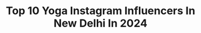 ---
title: Top 10 Yoga Instagram Influencers In New Delhi In 2024
description: >-
  Find top yoga Instagram influencers in New Delhi in 2024. Most popular hashtags: #delhi #trending #yoga #india.
platform: Instagram
hits: 15
text_top: See the top-rated Instagram accounts on inBeat.
text_bottom: Our database has 15 Instagram influencers like this in New Delhi, India for you to work with.
profiles:
  - username: "pankaj.jpeg"
    fullname: >-
      Pankaj Prajapati | India 🇮🇳
    bio: >-
      Street/Portrait Wedding Work:@pjphotofilms 📺 YouTube[15,000+ Subs]Link ⬇️ Also:@tipsyuncle 📩 snapwithpankaj@gmail.com #️⃣#snapwithpankaj 📍Delhi-Patna
    location: "India"
    followers: 43307
    engagement: 586
    commentsToLikes: 0.072637
    id: ck1369ev75ef00i191x9vnqgr
    verified: false
    hashtags: "#streetphotographyindia, #indiapictures, #yamunaghat, #spicollective"
  - username: "virus_sharma"
    fullname: >-
      🧿 Vikas Sharma - DELHI FOODIE
    bio: >-
      Combination of #food & #fitness Use #virus_sharma 🎈 Verified Zomato Connoisseur 🌏 Level 6 Trip Advisor 📩 For #Invites, #Collaboration & #Promotions
    location: "India"
    followers: 41844
    engagement: 314
    commentsToLikes: 0.016300
    id: ck8t2uger0qzv0j78wm98wp0y
    verified: false
    hashtags: "#foodgasm, #gurgaon, #follow4follow, #sweetbox"
  - username: "choudharyravi"
    fullname: >-
      Ravi Choudhary
    bio: >-
      Photo-journalist based in New Delhi. Presently working with PTI | India |
    location: "India"
    followers: 183474
    engagement: 609
    commentsToLikes: 0.014955
    id: ck55lg8wz1hv60i11oiyo83ui
    verified: true
    hashtags: "#rain, #everydayeverywhere, #worldnomads, #collection"
  - username: "tuheena.raj"
    fullname: >-
      Tuheena Raj
    bio: >-
      〰️soft rebellion〰️ 💼 Brand Manager + Freelance Copywriter ♥️ Podcaster + TEDx Speaker 📍 New Delhi, India
    location: "India"
    followers: 147603
    engagement: 267
    commentsToLikes: 0.011672
    id: ck0ucvu86hv1a0i19t6z7l7ua
    verified: false
    hashtags: "#ad, #hardwork, #gratitude, #walks"
  - username: "iamsukhmanibedi"
    fullname: >-
      Sukhmani Kaur Bedi
    bio: >-
      #SKBLIVE New Delhi - Shillong For show bookings - +91 98916 12000
    location: "India"
    followers: 36290
    engagement: 62
    commentsToLikes: 0.110310
    id: ckaoz9k0akyno0i78qowdg5ug
    verified: true
    hashtags: "#trending, #fitnessmotivation, #love, #video"
  - username: "mohini.s"
    fullname: >-
      Mohini Singh
    bio: >-
      ♥️ All Things Aesthetic 🎠 Graphic & Learning Design 📍New Delhi 🇮🇳
    location: "India"
    followers: 34326
    engagement: 697
    commentsToLikes: 0.028630
    id: ckap376j51u5m0i788fp1sme2
    verified: false
    hashtags: "#quarantinelife, #sealover, #himachal, #beachlover"
  - username: "sidharth.malhotra.fc"
    fullname: >-
      🌸 Sidharth Malhotra FC 🌸
    bio: >-
      fan club σғ Hαη∂sσмε Acтσя Øғ Bσℓℓүωσσ∂ Sι∂нαятн Mαℓhσтяα @SidMalhotra ғσℓℓσω Us ғσя Aℓℓ Tнε latest Uρ∂αтεs Aвσυт Hιм. PS: He follows us ❤
    location: "India"
    followers: 109061
    engagement: 109
    commentsToLikes: 0.010132
    id: ckaosvt71t8o00i781fauk3k1
    verified: false
    hashtags: "#trendingnow, #missionmajnu, #reels, #trendingreels"
  - username: "niti_jaipur_homefood"
    fullname: >-
      CookwithNiti
    bio: >-
      Niti Chaturvedi🇮🇳 niti.chaturvedi5@gmail.com Use #cookwithniti Food,Lifestyle & Travel ProductReview Influencer 📸 Reviews/Promotions/Collab➡️DM/Email
    location: "India"
    followers: 33984
    engagement: 71
    commentsToLikes: 0.086568
    id: ck6uewocqti620j71mxdlpy3p
    verified: false
    hashtags: "#foodie, #zingyzest, #mumbai, #foodtalkindia"
  - username: "bharti__attri"
    fullname: >-
      Bharti Attri
    bio: >-
      INDIA🇮🇳 Fashion Model👠Blogger☘️ Influencer🌏Teacher📚 Fashion|Beauty|Travel|Food|Lifestyle💫 DM/ Work Enquires: @bhartiattri.bkk@gmail.com
    location: "India"
    followers: 271693
    engagement: 21
    commentsToLikes: 0.087285
    id: ckvas7grq5mfp0j23gb88ilk5
    verified: false
    hashtags: "#enjoy, #natural, #reelitfeelit, #shimla"
  - username: "studio_lotus"
    fullname: >-
      Studio Lotus
    bio: >-
      Creating Meaning, Celebrating Context World's 100 Best Architecture Firms, @archello World Architecture Festival | Dezeen Awards | Prix Versailles
    location: "India"
    followers: 57575
    engagement: 80
    commentsToLikes: 0.005298
    id: ck8szux6mpt1p0j78mmo4i9le
    verified: false
    hashtags: "#design, #designinspiration, #indiandesigners, #architecturehunter"
---